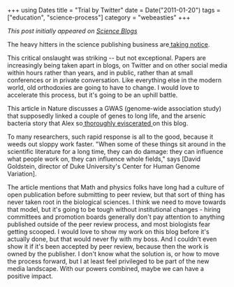 +++
using Dates
title = "Trial by Twitter"
date = Date("2011-01-20")
tags = ["education", "science-process"]
category = "webeasties"
+++

_This post initially appeared on [Science Blogs](http://scienceblogs.com/webeasties)_

The heavy hitters in the science publishing business are[ taking notice](http://www.nature.com/news/2011/110119/full/469286a.html).

This critical onslaught was striking -- but not exceptional. Papers are increasingly being taken apart in blogs, on Twitter and on other social media within hours rather than years, and in public, rather than at small conferences or in private conversation. 
Like everything else in the modern world, old orthodoxies are going to have to change. I would love to accelerate this process, but it's going to be an uphill battle.

This article in Nature discusses a GWAS (genome-wide association study) that supposedly linked a couple of genes to long life, and the arsenic bacteria story that Alex so[ thoroughly eviscerated ](http://scienceblogs.com/webeasties/2010/12/guest_post_arsenate-based_dna.php) on this blog.

To many researchers, such rapid response is all to the good, because it weeds out sloppy work faster. "When some of these things sit around in the scientific literature for a long time, they can do damage: they can influence what people work on, they can influence whole fields," says [David Goldstein, director of Duke University's Center for Human Genome Variation].

The article mentions that Math and physics folks have long had a culture of open publication before submitting to peer review, but that sort of thing has never taken root in the biological sciences. I think we need to move towards that model, but it's going to be tough without institutional changes - hiring committees and promotion boards generally don't pay attention to anything published outside of the peer review process, and most biologists fear getting scooped. 
I would love to show my work on this blog before it's actually done, but that would never fly with my boss. And I couldn't even show it if it's been accepted by peer review, because then the work is owned by the publisher. 
I don't know what the solution is, or how to move the process forward, but I at least feel privileged to be part of the new media landscape. With our powers combined, maybe we can have a positive impact.

      
  
